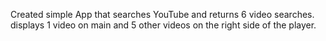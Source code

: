 Created simple App that searches YouTube and returns 6 video searches. displays  1 video on main and 5 other videos on the right side of the player.
